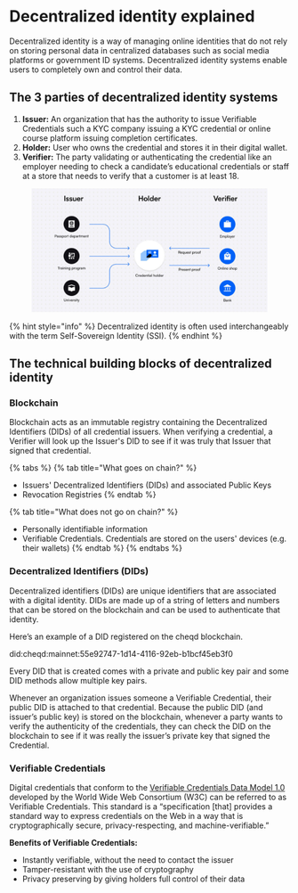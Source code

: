 # Decentralized identity explained

Decentralized identity is a way of managing online identities that do not rely on storing personal data in centralized databases such as social media platforms or government ID systems. Decentralized identity systems enable users to completely own and control their data.

## **The 3 parties of decentralized identity systems**

1. **Issuer:** An organization that has the authority to issue Verifiable Credentials such a KYC company issuing a KYC credential or online course platform issuing completion certificates.
2. **Holder:** User who owns the credential and stores it in their digital wallet.
3. **Verifier:** The party validating or authenticating the credential like an employer needing to check a candidate’s educational credentials or staff at a store that needs to verify that a customer is at least 18.

<figure><img src="../.gitbook/assets/decentralized identity system.png" alt=""><figcaption></figcaption></figure>

{% hint style="info" %}
Decentralized identity is often used interchangeably with the term Self-Sovereign Identity (SSI).
{% endhint %}

## The technical building blocks of decentralized identity

### Blockchain

Blockchain acts as an immutable registry containing the Decentralized Identifiers (DIDs) of all credential issuers. When verifying a credential, a Verifier will look up the Issuer's DID to see if it was truly that Issuer that signed that credential.

{% tabs %}
{% tab title="What goes on chain?" %}
* Issuers' Decentralized Identifiers (DIDs) and associated Public Keys
* Revocation Registries
{% endtab %}

{% tab title="What does not go on chain?" %}
* Personally identifiable information
* Verifiable Credentials. Credentials are stored on the users' devices (e.g. their wallets)
{% endtab %}
{% endtabs %}

### **Decentralized Identifiers (DIDs)**

Decentralized identifiers (DIDs) are unique identifiers that are associated with a digital identity. DIDs are made up of a string of letters and numbers that can be stored on the blockchain and can be used to authenticate that identity.

Here’s an example of a DID registered on the cheqd blockchain.

did:cheqd:mainnet:55e92747-1d14-4116-92eb-b1bcf45eb3f0

Every DID that is created comes with a private and public key pair and some DID methods allow multiple key pairs.

Whenever an organization issues someone a Verifiable Credential, their public DID is attached to that credential. Because the public DID (and issuer’s public key) is stored on the blockchain, whenever a party wants to verify the authenticity of the credentials, they can check the DID on the blockchain to see if it was really the issuer’s private key that signed the Credential.

### Verifiable Credentials

Digital credentials that conform to the [Verifiable Credentials Data Model 1.0](https://www.w3.org/TR/vc-data-model/) developed by the World Wide Web Consortium (W3C) can be referred to as Verifiable Credentials. This standard is a “specification \[that] provides a standard way to express credentials on the Web in a way that is cryptographically secure, privacy-respecting, and machine-verifiable.”

**Benefits of Verifiable Credentials:**

* Instantly verifiable, without the need to contact the issuer
* Tamper-resistant with the use of cryptography
* Privacy preserving by giving holders full control of their data
